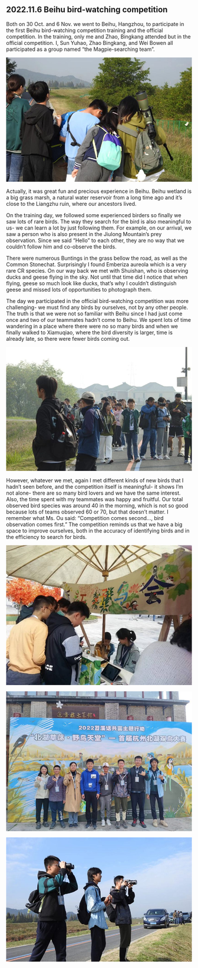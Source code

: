 ## 2022.11.6 Beihu bird-watching competition
  
  Both on 30 Oct. and 6 Nov. we went to Beihu, Hangzhou, to participate in the first Beihu bird-watching competition training and the official competition. In the training, only me and Zhao, Bingkang attended but in the official competition. I, Sun Yuhao, Zhao Bingkang, and Wei Bowen all participated as a group named “the Magpie-searching team”.
  
  ![](/Activity_by_time/2022.11.6/pic/1.jpg)
  
  Actually, it was great fun and precious experience in Beihu. Beihu wetland is a big grass marsh, a natural water reservoir from a long time ago and it’s close to the Liangzhu ruin, where our ancestors lived. 
  
  On the training day, we followed some experienced birders so finally we saw lots of rare birds. The way they search for the bird is also meaningful to us- we can learn a lot by just following them. For example, on our arrival, we saw a person who is also present in the Jiulong Mountain’s prey observation. Since we said “Hello” to each other, they are no way that we couldn’t follow him and co-observe the birds.
  
  There were numerous Buntings in the grass bellow the road, as well as the Common Stonechat. Surprisingly I found Emberiza aureola which is a very rare CR species. On our way back we met with Shuishan, who is observing ducks and geese flying in the sky. Not until that time did I notice that when flying, geese so much look like ducks, that’s why I couldn’t distinguish geese and missed lots of opportunities to photograph them.
  
  The day we participated in the official bird-watching competition was more challenging- we must find any birds by ourselves, not by any other people. The truth is that we were not so familiar with Beihu since I had just come once and two of our teammates hadn’t come to Beihu. We spent lots of time wandering in a place where there were no so many birds and when we finally walked to Xiamuqiao, where the bird diversity is larger, time is already late, so there were fewer birds coming out.
  
  ![](/Activity_by_time/2022.11.6/pic/2.jpg)
  
  However, whatever we met, again I met different kinds of new birds that I hadn’t seen before, and the competition itself is meaningful- it shows I’m not alone- there are so many bird lovers and we have the same interest. Also, the time spent with my teammates was happy and fruitful. Our total observed bird species was around 40 in the morning, which is not so good because lots of teams observed 60 or 70, but that doesn’t matter. I remember what Ms. Ou said: “Competition comes second…, bird observation comes first.” The competition reminds us that we have a big space to improve ourselves, both in the accuracy of identifying birds and in the efficiency to search for birds.

![](/Activity_by_time/2022.11.6/pic/3.jpg)

![](/Activity_by_time/2022.11.6/pic/4.jpg)

![](/Activity_by_time/2022.11.6/pic/5.jpg)
